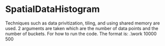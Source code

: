 # SpatialDataHistogram
Techniques such as data privitization, tiling, and using shared memory are used. 2 arguments are taken which are the number of data points and the number of buckets.
For how to run the code. The format is:
.\work 10000 500
